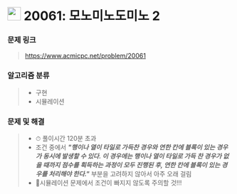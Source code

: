 # <img src="https://d2gd6pc034wcta.cloudfront.net/tier/14.svg" width="30">  20061: 모노미노도미노 2

### 문제 링크

> https://www.acmicpc.net/problem/20061



### 알고리즘 분류

>- 구현
>- 시뮬레이션



### 문제 및 해결

>- ⏱ 풀이시간 120분 초과
>- 조건 중에서 ***"행이나 열이 타일로 가득찬 경우와 연한 칸에 블록이 있는 경우가 동시에 발생할 수 있다. 이 경우에는 행이나 열이 타일로 가득 찬 경우가 없을 때까지 점수를 획득하는 과정이 모두 진행된 후, 연한 칸에 블록이 있는 경우를 처리해야 한다."***  부분을 고려하지 않아서 아주 오래 걸림
>- 📌시뮬레이션 문제에서 조건이 빠지지 않도록 주의할 것!!!

